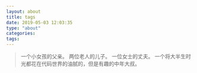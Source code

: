 ```yaml
---
layout: about
title: tags
date: 2019-05-03 12:03:35
type: "about"
categories:
tags:
---
```


 
> 一个小女孩的父亲。
> 两位老人的儿子。
> 一位女士的丈夫。
> 一个将大半生时光都花在代码世界的油腻的，但是有趣的中年大叔。
